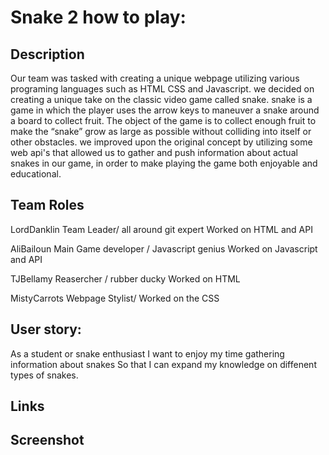 # Snake 2 how to play:

## Description
Our team was tasked with creating a unique webpage utilizing various programing languages such as HTML CSS and Javascript. we decided on creating a unique take on the classic video game called snake. snake is a game in which the player uses the arrow keys to maneuver a snake around a board to collect fruit. The object of the game is to collect enough fruit to make the “snake” grow as large as possible without colliding into itself or other obstacles.
we improved upon the original concept by utilizing some web api's that allowed us to gather and push information about actual snakes in our game, in order to make playing the game both enjoyable and educational.

## Team Roles 
LordDanklin
Team Leader/ all around git expert
Worked on HTML and API

AliBailoun
Main Game developer / Javascript genius 
Worked on Javascript and API

TJBellamy
Reasercher / rubber ducky
Worked on HTML

MistyCarrots
Webpage Stylist/ 
Worked on the CSS


## User story:
As a student or snake enthusiast  I want to enjoy my time gathering information about snakes
So that I can expand my knowledge on diffenent types of snakes.

## Links

## Screenshot

